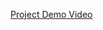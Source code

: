 [Project Demo Video](https://drive.google.com/file/d/1DxBLi5I4MF2bRnYi1usfadc6x7rzBxqF/view?usp=sharing)
